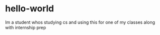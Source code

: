 # hello-world
Im a student whos studying cs and using this for one of my classes along with internship prep
